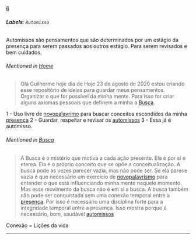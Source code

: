 [6](https://github.com/guilhermeprokisch/ideias/issues/6) 
###### **Labels**: `Automisso`



Automissos são pensamentos que são determinados por um estágio da presença para serem passados aos outros estágio.  Para serem revisados e bem cuidados.


###### Mentioned in [Home](Home)  
 > Olá Guilherme hoje dia de Hoje 23 de agosto de 2020 estou criando esse repositório de ideias para guardar meus pensamentos. Organizar o que for possível da minha mente.  Para isso for criar alguns axiomas pessoais que definem a minha a [Busca](Busca).

1 - Uso livre de [novopalavrimo](novopalavrimo) para buscar conceitos escondidos da minha [presença](presença)
2 - Guardar, respeitar  e revisar os [automissos](automissos)
3 - Essa já é automisso.


###### Mentioned in [Busca](Busca)  
 > A Busca é o mistério que motiva a cada ação presente. Ela é por si e eterea. Ela é o próprio conceito que se opõe  a conceitualização.  A busca pode as vezes parecer vazia, mas não pode ser. Se ela parece vazia é que necessário um exercício de [novopalavrismo](novopalavrismo) para entender o que está influenciando minha mente naquele momento. Mas esse movimento da busca não é em sí a busca. A busca também não pode ser conquistada sem uma conexão temporal entre a  [presença](presença). Por isso é necessário uma disciplina forte para a integridade temporal entre a presença. Isso mostra porque é necessário, bom, saudável [automissos](automissos)


Conexão = Lições da vida

-------------------------------------------------------------------------------

